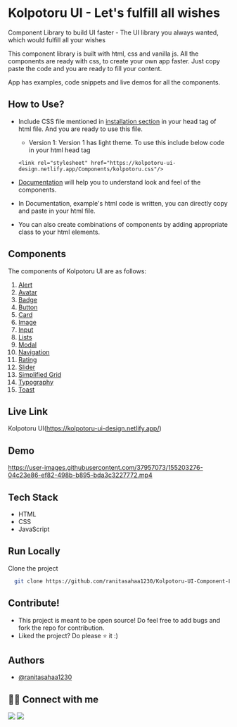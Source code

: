 
# Kolpotoru UI - Let's fulfill all wishes

Component Library to build UI faster - The UI library you always wanted, which would fulfill all your wishes

This component library is built with html, css and vanilla js.
All the components are ready with css, to create your own app faster. Just copy paste the code and you are ready to fill your content.

App has examples, code snippets and live demos for all the components.

## How to Use?

- Include CSS file mentioned in [installation section](https://kolpotoru-ui-design.netlify.app/#installation) in your head tag of html file.
  And you are ready to use this file.

  - Version 1: Version 1 has light theme. To use this include below code in your html head tag

  `<link rel="stylesheet" href="https://kolpotoru-ui-design.netlify.app/Components/kolpotoru.css"/>`
    
            

- [Documentation](https://kolpotoru-ui-design.netlify.app/components/alert/alert) will help you to understand look and feel of the components.
- In Documentation, example's html code is written, you can directly copy and paste in your html file.
- You can also create combinations of components by adding appropriate class to your html elements.

## Components

The components of Kolpotoru UI are as follows:

  <ol>
    <li><a href="https://kolpotoru-ui-design.netlify.app/components/alert/alert">Alert</a></li>
    <li><a href="https://kolpotoru-ui-design.netlify.app/components/avatar/avatar">Avatar</a></li>
    <li><a href="https://kolpotoru-ui-design.netlify.app/components/badge/badge">Badge</a></li>
    <li><a href="https://kolpotoru-ui-design.netlify.app/components/button/button">Button</a></li>
    <li><a href="https://kolpotoru-ui-design.netlify.app/components/card/card">Card</a></li>
    <li><a href="https://kolpotoru-ui-design.netlify.app/components/responsiveimages/image">Image</a></li>
    <li><a href="https://kolpotoru-ui-design.netlify.app/components/input/input">Input</a></li>
    <li><a href="https://kolpotoru-ui-design.netlify.app/components/lists/list">Lists</a></li>
    <li><a href="https://kolpotoru-ui-design.netlify.app/components/modal/modal">Modal</a></li>
    <li><a href="https://kolpotoru-ui-design.netlify.app/components/navigation/navigation">Navigation</a></li>
    <li><a href="https://kolpotoru-ui-design.netlify.app/components/rating/rating">Rating</a></li>
    <li><a href="https://kolpotoru-ui-design.netlify.app/components/slider/slider">Slider</a></li>
    <li><a href="https://kolpotoru-ui-design.netlify.app/components/grid/grid">Simplified Grid</a></li>
    <li><a href="https://kolpotoru-ui-design.netlify.app/components/typography/typography">Typography</a></li>
    <li><a href="https://kolpotoru-ui-design.netlify.app/components/toast/toast">Toast</a></li>
  </ol>

  ## Live Link
  Kolpotoru UI(https://kolpotoru-ui-design.netlify.app/)

  ## Demo
  https://user-images.githubusercontent.com/37957073/155203276-04c23e86-ef82-498b-b895-bda3c3227772.mp4

  ## Tech Stack
- HTML
- CSS
- JavaScript
    
## Run Locally

Clone the project

```bash
  git clone https://github.com/ranitasahaa1230/Kolpotoru-UI-Component-Library.git
```

## Contribute!
- This project is meant to be open source! Do feel free to add bugs and fork the repo for contribution. 
- Liked the project? Do please ⭐ it :)

## Authors

- [@ranitasahaa1230](https://github.com/ranitasahaa1230)

## 👩‍💻 Connect with me

<a href="https://twitter.com/Ifullofsunshine"><img src="https://img.shields.io/badge/Twitter-1DA1F2?style=for-the-badge&logo=twitter&logoColor=white"/></a>
<a href="https://www.linkedin.com/in/saharanitaa1230dreamer/"><img src="https://img.shields.io/badge/LinkedIn-0077B5?style=for-the-badge&logo=linkedin&logoColor=white"/></a>
